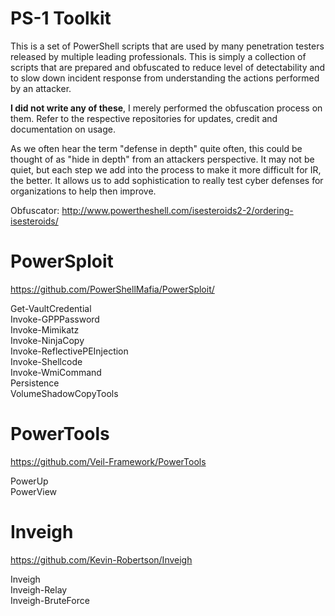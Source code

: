 PS-1 Toolkit
============

This is a set of PowerShell scripts that are used by many penetration testers released by multiple leading professionals. This is simply a collection of scripts that are prepared and obfuscated to reduce level of detectability and to slow down incident response from understanding the actions performed by an attacker.

<b>I did not write any of these</b>, I merely performed the obfuscation process on them. Refer to the respective repositories for updates, credit and documentation on usage.

As we often hear the term "defense in depth" quite often, this could be thought of as "hide in depth" from an attackers perspective. It may not be quiet, but each step we add into the process to make it more difficult for IR, the better. It allows us to add sophistication to really test cyber defenses for organizations to help then improve.

Obfuscator: http://www.powertheshell.com/isesteroids2-2/ordering-isesteroids/

PowerSploit
===========
https://github.com/PowerShellMafia/PowerSploit/<br>

Get-VaultCredential<br>
Invoke-GPPPassword<br>
Invoke-Mimikatz<br>
Invoke-NinjaCopy<br>
Invoke-ReflectivePEInjection<br>
Invoke-Shellcode<br>
Invoke-WmiCommand<br>
Persistence<br>
VolumeShadowCopyTools<br>

PowerTools
==========
https://github.com/Veil-Framework/PowerTools

PowerUp<br>
PowerView<br>

Inveigh
=======
https://github.com/Kevin-Robertson/Inveigh

Inveigh<br>
Inveigh-Relay<br>
Inveigh-BruteForce<br>
